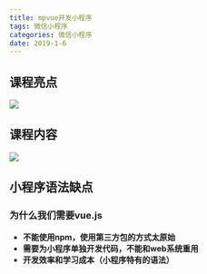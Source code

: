 ```yaml
---
title: mpvue开发小程序
tags: 微信小程序
categories: 微信小程序
date: 2019-1-6
---
```


## 课程亮点

![](/mdImg/mpvueLearning1.png)

<!--more-->

## 课程内容

![](/mdImg/mpvueLearning2.png)

## 小程序语法缺点

### 为什么我们需要vue.js

- **不能使用npm，使用第三方包的方式太原始**
- **需要为小程序单独开发代码，不能和web系统重用**
- **开发效率和学习成本（小程序特有的语法）**

